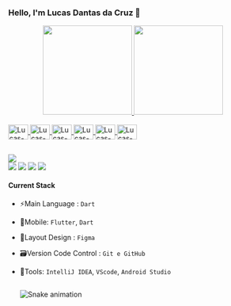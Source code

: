 ### Hello, I'm Lucas Dantas da Cruz 👋

<div align="center">
  <a href="https://github.com/ldantascruz">
  <img height="180" src="https://github-readme-stats.vercel.app/api?username=ldantascruz&show_icons=true&theme=chartreuse-dark&include_all_commits=true&count_private=true"/>
  <img height="180em" src="https://github-readme-stats.vercel.app/api/top-langs/?username=ldantascruz&layout=compact&langs_count=7&theme=chartreuse-dark"/>
</div>
  
  
  <div style="display: inline_block"><br>
   <img align="center" alt="Lucas-Flutter" height="30" width="40" src="https://cdn.jsdelivr.net/gh/devicons/devicon/icons/flutter/flutter-original.svg">
  <img align="center" alt="Lucas-Dart" height="30" width="40" src="https://cdn.jsdelivr.net/gh/devicons/devicon/icons/dart/dart-original.svg">
  <img align="center" alt="Lucas-Android" height="30" width="40" src="https://cdn.jsdelivr.net/gh/devicons/devicon/icons/android/android-original.svg">
  <img align="center" alt="Lucas-Apple" height="30" width="40" src="https://cdn.jsdelivr.net/gh/devicons/devicon/icons/apple/apple-original.svg">
    <img align="center" alt="Lucas-C++" height="30" width="40" src="https://cdn.jsdelivr.net/gh/devicons/devicon/icons/cplusplus/cplusplus-original.svg">
    <img align="center" alt="Lucas-Bash" height="30" width="40" src="https://cdn.jsdelivr.net/gh/devicons/devicon/icons/bash/bash-original.svg">   
    
   ##
    
<div> 
  
  <a href="https://www.instagram.com/dev.cruz_ld/" target="_blank"><img src="https://img.shields.io/badge/-Instagram-%23E4405F?style=for-the-badge&logo=instagram&logoColor=white" target="_blank"></a> 	
 <a href="https://discord.gg/pv4zeucg" target="_blank"><img src="https://img.shields.io/badge/Discord-7289DA?style=for-the-badge&logo=discord&logoColor=white" target="_blank"></a> 
  <a href = "mailto:ldantascruz@gmail.com?subject=Olá,%20Lucas!"><img src="https://img.shields.io/badge/Gmail-D14836?style=for-the-badge&logo=gmail&logoColor=white" target="_blank"></a>
  <a href="https://www.linkedin.com/in/ldantascruz" target="_blank"><img src="https://img.shields.io/badge/-LinkedIn-%230077B5?style=for-the-badge&logo=linkedin&logoColor=white" target="_blank"></a> 
  <a href="https://api.whatsapp.com/send?phone=5527997418240&text=Ola,%20Lucas!" target="_blank"><img src="https://img.shields.io/badge/WhatsApp-25D366?style=for-the-badge&logo=whatsapp&logoColor=white" target="_blank"></a>  
  
  
  
  #### Current Stack 
- :zap:Main Language : `Dart`
- :tada:Mobile: `Flutter`, `Dart`
- :art:Layout Design : `Figma`
- :card_file_box:Version Code Control : `Git e GitHub`
- :hammer:Tools:  `IntelliJ IDEA`, `VScode`, `Android Studio`
  
  
  ##
  
  
  ![Snake animation](https://github.com/ldantascruz/ldantascruz/blob/output/github-contribution-grid-snake.svg)
  
  
  
 
